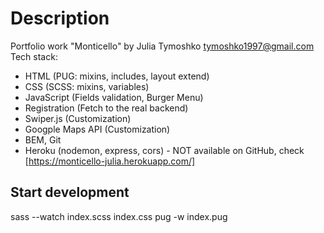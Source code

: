 # Description

Portfolio work "Monticello" by Julia Tymoshko tymoshko1997@gmail.com
Tech stack:

- HTML (PUG: mixins, includes, layout extend)
- CSS (SCSS: mixins, variables)
- JavaScript (Fields validation, Burger Menu)
- Registration (Fetch to the real backend)
- Swiper.js (Customization)
- Googple Maps API (Customization)
- BEM, Git
- Heroku (nodemon, express, cors) - NOT available on GitHub, check [https://monticello-julia.herokuapp.com/]

## Start development

sass --watch index.scss index.css
pug -w index.pug
